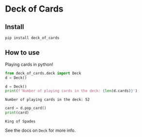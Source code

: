 # Deck of Cards



## Install

`pip install deck_of_cards`

## How to use

Playing cards in python!

```python
from deck_of_cards.deck import Deck
d = Deck()
```

```python
d = Deck()
print(f'Number of playing cards in the deck: {len(d.cards)}')
```

    Number of playing cards in the deck: 52


```python
card = d.pop_card()
print(card)
```

    King of Spades


See the docs on `Deck` for more info.
